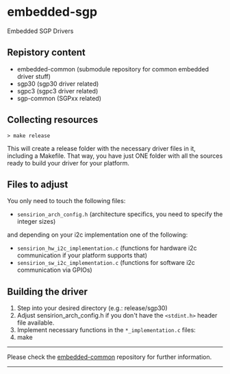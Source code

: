 # embedded-sgp
Embedded SGP Drivers

## Repistory content
* embedded-common (submodule repository for common embedded driver stuff)
* sgp30 (sgp30 driver related)
* sgpc3 (sgpc3 driver related)
* sgp-common (SGPxx related)

## Collecting resources
```
> make release
```
This will create a release folder with the necessary driver files in it, including a Makefile. That way, you have just ONE folder with all the sources ready to build your driver for your platform.


## Files to adjust
You only need to touch the following files:

* ```sensirion_arch_config.h``` (architecture specifics, you need to specify the integer sizes)

and depending on your i2c implementation one of the following:

* ```sensirion_hw_i2c_implementation.c``` (functions for hardware i2c communication if your platform supports that)
* ```sensirion_sw_i2c_implementation.c``` (functions for software i2c communication via GPIOs)


## Building the driver
1. Step into your desired directory (e.g.: release/sgp30)
2. Adjust sensirion_arch_config.h if you don't have the ```<stdint.h>``` header file available.
3. Implement necessary functions in the ```*_implementation.c``` files:
3. make


---

Please check the [embedded-common](https://github.com/Sensirion/embedded-common) repository for further information.

---




